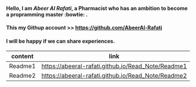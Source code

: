

#### Hello, I am *Abeer Al Rafati*, a Pharmacist who has an ambition to become a propramming master :bowtie: .


#### This my Githup account >> https://github.com/AbeerAl-Rafati


#### I will be happy if we can share experiences.


| content      | link                                              |
| -----------  | --------------------------------------------------|
| Readme1      | https://abeeral-rafati.github.io/Read_Note/Readme1|
| Readme2      | https://abeeral-rafati.github.io/Read_Note/Readme2|
